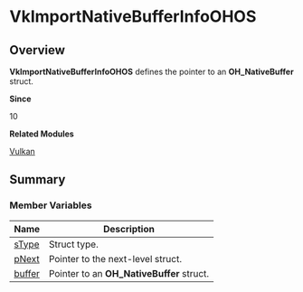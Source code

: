 # VkImportNativeBufferInfoOHOS


## Overview

**VkImportNativeBufferInfoOHOS** defines the pointer to an **OH_NativeBuffer** struct.

**Since**

10

**Related Modules**

[Vulkan](_vulkan.md)


## Summary


### Member Variables

| Name| Description|
| -------- | -------- |
| [sType](_vulkan.md#stype-57) | Struct type.|
| [pNext](_vulkan.md#pnext-57) | Pointer to the next-level struct.|
| [buffer](_vulkan.md#buffer) | Pointer to an **OH_NativeBuffer** struct.|
